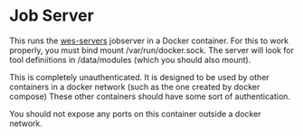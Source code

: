 # Job Server

This runs the [wes-servers](https://github.com/common-workflow-language/workflow-service) jobserver
in a Docker container. For this to work properly, you must bind mount
/var/run/docker.sock. The server will look for tool definiitions in /data/modules (which you should also
mount).

This is completely unauthenticated. It is designed to be used by other
containers in a docker network (such as the one created by docker compose)
These other containers should have some sort of authentication.

You should not expose any ports on this container outside a docker network.


